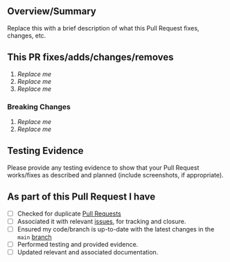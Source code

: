 <!-- Thank you for submitting a Pull Request. Please fill out the template below.-->
## Overview/Summary

Replace this with a brief description of what this Pull Request fixes, changes, etc.

## This PR fixes/adds/changes/removes

1. *Replace me*
2. *Replace me*
3. *Replace me*

### Breaking Changes

1. *Replace me*
2. *Replace me*

## Testing Evidence

Please provide any testing evidence to show that your Pull Request works/fixes as described and planned (include screenshots, if appropriate).

## As part of this Pull Request I have

- [ ] Checked for duplicate [Pull Requests](https://github.com/Azure/terraform-azurerm-caf-enterprise-scale-accelerator/pulls)
- [ ] Associated it with relevant [issues](https://github.com/Azure/terraform-azurerm-caf-enterprise-scale-accelerator/issues), for tracking and closure.
- [ ] Ensured my code/branch is up-to-date with the latest changes in the `main` [branch](https://github.com/Azure/terraform-azurerm-caf-enterprise-scale-accelerator/tree/main)
- [ ] Performed testing and provided evidence.
- [ ] Updated relevant and associated documentation.
